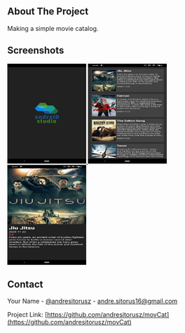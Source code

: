 <!-- ABOUT THE PROJECT -->
## About The Project
Making a simple movie catalog.

## Screenshots
<p align="left">
  <a href="https://github.com/andresitorusz/movCat">
    <img src="screenshots/splashscreen.png" alt="Splashscreen" width="180" height="228">
  </a>
  <a href="https://github.com/andresitorusz/movCat">
    <img src="screenshots/main.png" alt="Splashscreen" width="180" height="228">
  </a>
  <a href="https://github.com/andresitorusz/movCat">
    <img src="screenshots/details.png" alt="Splashscreen" width="180" height="228">
  </a>
</p>


<!-- CONTACT -->
## Contact

Your Name - [@andresitorusz](https://twitter.com/andresitorus) - andre.sitorus16@gmail.com

Project Link: [https://github.com/andresitorusz/movCat](https://github.com/andresitorusz/movCat)
